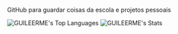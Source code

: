 <p> GitHub para guardar coisas da escola e projetos pessoais</p>



![GUILEERME's Top Languages](https://github-readme-stats.vercel.app/api/top-langs/?username=GUILEERME&theme=vue-dark&show_icons=true&hide_border=false&layout=compact)
![GUILEERME's Stats](https://github-readme-stats.vercel.app/api?username=GUILEERME&theme=vue-dark&show_icons=true&hide_border=true&count_private=true)

